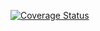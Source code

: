 [![Coverage Status](https://coveralls.io/repos/github/frankly034/whitelist/badge.svg?branch=main)](https://coveralls.io/github/frankly034/whitelist?branch=main)
